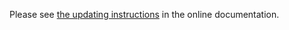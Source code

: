 Please see [the updating instructions](https://doc.otobo.org/manual/installation/stable/en/content/updating.html)
in the online documentation.
